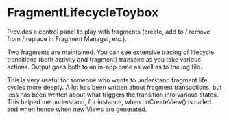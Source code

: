 # FragmentLifecycleToybox
Provides a control panel to play with fragments (create, add to / remove from / replace in Fragment Manager, etc.).

Two fragments are maintained. You can see extensive tracing of lifecycle transitions (both activity and fragment) transpire as you take various actions. Output goes both to an in-app pane as well as to the log file.

This is very useful for someone who wants to understand fragment life cycles more deeply. A lot has been written about fragment transactions, but less has been written about what triggers the transition into various states. This helped me understand, for instance, when onCreateView() is called and when hence when new Views are generated.
